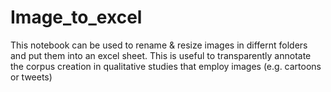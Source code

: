 # Image_to_excel
This notebook can be used to rename &amp; resize images in differnt folders and put them into an excel sheet. This is useful to transparently annotate the corpus creation in qualitative studies that employ images (e.g. cartoons or tweets)
